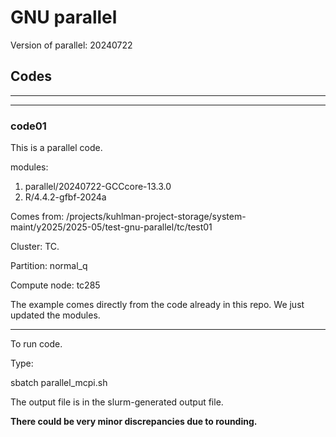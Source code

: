 # GNU parallel

Version of parallel:  20240722

## Codes


------------------------------------------
------------------------------------------
### code01

This is a parallel code.

modules:  

1. parallel/20240722-GCCcore-13.3.0
2. R/4.4.2-gfbf-2024a

Comes from:  /projects/kuhlman-project-storage/system-maint/y2025/2025-05/test-gnu-parallel/tc/test01

Cluster:  TC.

Partition:  normal_q

Compute node:  tc285

The example comes directly from the code already in 
this repo.
We just updated the modules.


----------------------
To run code.

Type:

sbatch parallel_mcpi.sh


The output file is in the slurm-generated output file.

**There could be very minor discrepancies due to rounding.**


